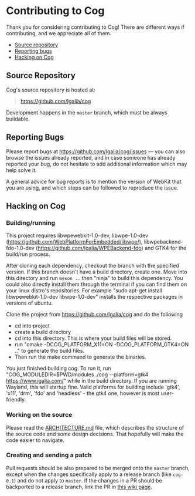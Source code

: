Contributing to Cog
=======================

Thank you for considering contributing to Cog! There are different ways if
contributing, and we appreciate all of them.

- [Source repository](#source-repository)
- [Reporting bugs](#reporting-bugs)
- [Hacking on Cog](#hacking-on-cog)


Source Repository
-----------------

Cog's source repository is hosted at:

> https://github.com/Igalia/cog

Development happens in the `master` branch, which must be always buildable.


Reporting Bugs
--------------

Please report bugs at https://github.com/Igalia/cog/issues — you can also
browse the issues already reported, and in case someone has already reported
your bug, do not hesitate to add additional information which may help solve
it.

A general advice for bug reports is to mention the version of WebKit that
you are using, and which steps can be followed to reproduce the issue.


Hacking on Cog
-----------------

### Building/running
This project requires libwpewebkit-1.0-dev, 
libwpe-1.0-dev (https://github.com/WebPlatformForEmbedded/libwpe/), 
libwpebackend-fdo-1.0-dev (https://github.com/Igalia/WPEBackend-fdo) 
and GTK4 for the build/run process.

After cloning each dependency, checkout the branch with the specified version. 
If this branch doesn't have a build directory,
create one. Move into this directory and run `meson ..` then "ninja" to build this
dependency.
You could also directly install them through the terminal if you can find them
on your linux distro's repositories. For example "sudo apt-get install libwpewebkit-1.0-dev libwpe-1.0-dev" 
installs the respective packages in versions of ubuntu.

Clone the project from https://github.com/Igalia/cog and do the following 
* cd into project
* create a build directory
* cd into this directory. This is where your build files will be stored.
* run "cmake -DCOG_PLATFORM_X11=ON -DCOG_PLATFORM_GTK4=ON .." to generate the build files.
* Then run the make command to generate the binaries.

You just finished building cog. To run it, run "COG_MODULEDIR=$PWD/modules ./cog --platform=gtk4 https://www.igalia.com/"
while in the build directory. If you are running Wayland, this will startup fine. Valid platforms for building include 'gtk4', 'x11', 'drm', 'fdo' and 'headless' - the gtk4 one, however is most user-friendly.

### Working on the source

Please read the [ARCHITECTURE.md](ARCHITECTURE.md) file, which describes the
structure of the source code and some design decisions. That hopefully will
make the code easier to navigate.

### Creating and sending a patch

Pull requests should be also prepared to be merged onto the `master` branch,
except when the changes specifically apply to a release branch (like
`cog-0.1`) and do not apply to `master`. If the changes in a PR should be
backported to a release branch, link the PR in [this wiki
page](https://github.com/Igalia/cog/wiki/Release-Branches).
